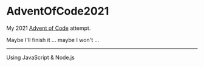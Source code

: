 # AdventOfCode2021
My 2021 [Advent of Code](https://adventofcode.com/) attempt.

Maybe I'll finish it ... maybe I won't ...

***
Using JavaScript & Node.js 
